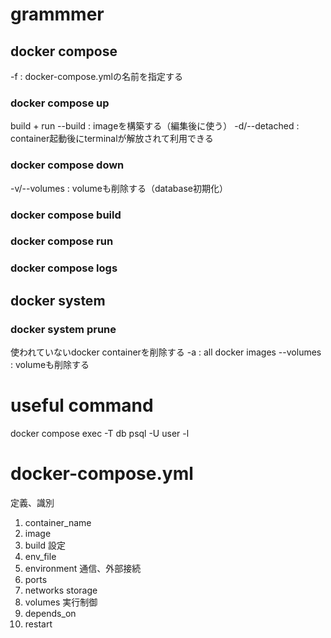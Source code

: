 # grammmer 
## docker compose
-f : docker-compose.ymlの名前を指定する
### docker compose up
build + run
--build : imageを構築する（編集後に使う）
-d/--detached : container起動後にterminalが解放されて利用できる
### docker compose down 
-v/--volumes : volumeも削除する（database初期化）
### docker compose build
### docker compose run
### docker compose logs

## docker system
### docker system prune
使われていないdocker containerを削除する
-a : all docker images
--volumes : volumeも削除する

# useful command 
docker compose exec -T db psql -U user -l

# docker-compose.yml
定義、識別
1. container_name
2. image
3. build
設定
4. env_file
5. environment
通信、外部接続
6. ports
7. networks
storage
8. volumes
実行制御
9. depends_on
10. restart
